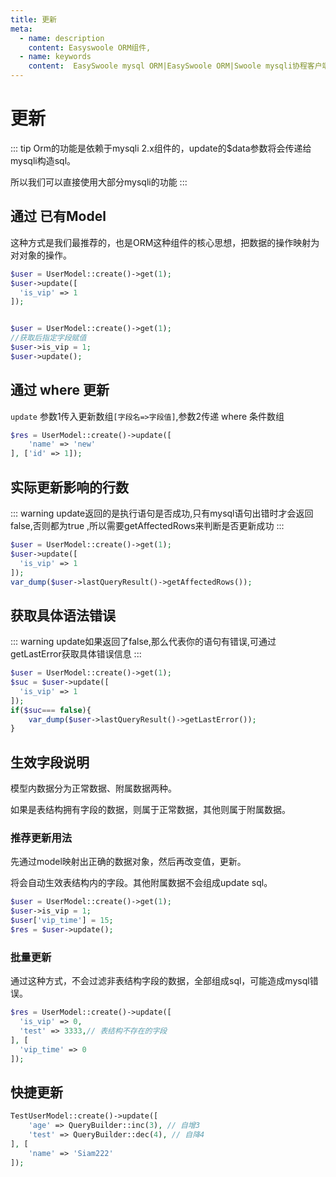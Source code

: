```yaml
---
title: 更新
meta:
  - name: description
    content: Easyswoole ORM组件,
  - name: keywords
    content:  EasySwoole mysql ORM|EasySwoole ORM|Swoole mysqli协程客户端|swoole ORM|更新
---
```




# 更新

::: tip 
Orm的功能是依赖于mysqli 2.x组件的，update的$data参数将会传递给mysqli构造sql。

所以我们可以直接使用大部分mysqli的功能
:::

## 通过 已有Model

这种方式是我们最推荐的，也是ORM这种组件的核心思想，把数据的操作映射为对对象的操作。

```php
$user = UserModel::create()->get(1);
$user->update([
  'is_vip' => 1
]);
```

```php

$user = UserModel::create()->get(1);
//获取后指定字段赋值
$user->is_vip = 1;
$user->update();
```

## 通过 where 更新

`update` 参数1传入更新数组`[字段名=>字段值]`,参数2传递 where 条件数组

```php
$res = UserModel::create()->update([
    'name' => 'new'
], ['id' => 1]);
```


## 实际更新影响的行数
::: warning
update返回的是执行语句是否成功,只有mysql语句出错时才会返回false,否则都为true
,所以需要getAffectedRows来判断是否更新成功
:::

```php
$user = UserModel::create()->get(1);
$user->update([
  'is_vip' => 1
]);
var_dump($user->lastQueryResult()->getAffectedRows());
```



## 获取具体语法错误
::: warning
update如果返回了false,那么代表你的语句有错误,可通过getLastError获取具体错误信息
:::
```php
$user = UserModel::create()->get(1);
$suc = $user->update([
  'is_vip' => 1
]);
if($suc=== false){
	var_dump($user->lastQueryResult()->getLastError());
}
```

## 生效字段说明

模型内数据分为正常数据、附属数据两种。

如果是表结构拥有字段的数据，则属于正常数据，其他则属于附属数据。

### 推荐更新用法

先通过model映射出正确的数据对象，然后再改变值，更新。

将会自动生效表结构内的字段。其他附属数据不会组成update sql。

```php
$user = UserModel::create()->get(1);
$user->is_vip = 1;
$user['vip_time'] = 15;
$res = $user->update();
```

### 批量更新

通过这种方式，不会过滤非表结构字段的数据，全部组成sql，可能造成mysql错误。

```php
$res = UserModel::create()->update([
  'is_vip' => 0,
  'test' => 3333,// 表结构不存在的字段
], [
  'vip_time' => 0
]);
```


## 快捷更新

```php
TestUserModel::create()->update([
    'age' => QueryBuilder::inc(3), // 自增3
    'test' => QueryBuilder::dec(4), // 自降4
], [
    'name' => 'Siam222'
]);
```